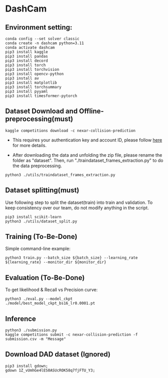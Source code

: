 # DashCam
## Environment setting:

```
conda config --set solver classic
conda create -n dashcam python=3.11
conda activate dashcam
pip3 install kaggle
pip3 install pandas
pip3 install decord 
pip3 install torch 
pip3 install torchvision
pip3 install opencv-python
pip3 install av  
pip3 install matplotlib 
pip3 install torchsummary
pip3 install pyyaml
pip3 install timesformer-pytorch
```

## Dataset Download and Offline-preprocessing(must)
```
kaggle competitions download -c nexar-collision-prediction
```
* This requires your authentication key and account ID, please follow [here](https://github.com/Kaggle/kaggle-api#download-dataset-files) for more details.

* After downloading the data and unfolding the zip file, please rename the folder as "dataset". Then, run "./traindataset_frames_extraction.py" to do the data preprocessing.
```
python3 ./utils/traindataset_frames_extraction.py
```
## Dataset splitting(must)
Use following step to split the dataset(train) into train and validation. To keep consistency over our team, do not modify anything in the script.
```
pip3 install scikit-learn
python3 ./utils/dataset_split.py
``` 


## Training (To-Be-Done)
Simple command-line example:
```
python3 train.py --batch_size ${batch_size} --learning_rate ${learning_rate} --monitor_dir ${monitor_dir} 
```

## Evaluation (To-Be-Done)
To get likelihood & Recall vs Precision curve:
```
python3 ./eval.py --model_ckpt ./model/best_model_ckpt_bs16_lr0.0001.pt 
```

## Inference
```
python3 ./submission.py
kaggle competitions submit -c nexar-collision-prediction -f submission.csv -m "Message"
```

## Download DAD dataset (Ignored)
```
pip3 install gdown;
gdown 1Z_vUmhGe4lES0ASUcROK58q7fjFTU_Y3;
```